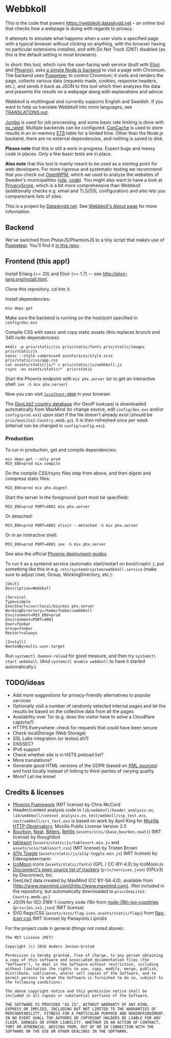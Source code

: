 # Webbkoll

This is the code that powers https://webbkoll.dataskydd.net – an
online tool that checks how a webpage is doing with regards to privacy.

It attempts to simulate what happens when a user visits a specified page
with a typical browser without clicking on anything, with the
browser having no particular extensions installed, and with Do Not Track
(DNT) disabled (as this is the default setting in most browsers).

In short: this tool, which runs the user-facing web service (built with
[Elixir](https://elixir-lang.org/) and [Phoenix](http://phoenixframework.org/)),
asks [a simple Node.js backend](https://github.com/andersju/webbkoll-backend)
to visit a page with Chromium. The backend uses
[Puppeteer](https://github.com/GoogleChrome/puppeteer) to control Chromium; it
visits and renders the page, collects various data (requests made, cookies,
response headers, etc.), and sends it back as JSON to this tool which
then analyzes the data and presents the results on a webpage along with
explanations and advice.

Webbkoll is multilingual and currently supports English and Swedish.
If you want to help us translate Webbkoll into more languages, see
[TRANSLATIONS.md](https://github.com/andersju/webbkoll/blob/master/TRANSLATIONS.md).

[Jumbo](https://github.com/mspanc/jumbo) is used for job processing, and
some basic rate limiting is done with [ex_rated](https://github.com/grempe/ex_rated).
Multiple backends can be configured. [ConCache](https://github.com/sasa1977/con_cache)
is used to store results in an in-memory [ETS](http://erlang.org/doc/man/ets.html) table
for a limited time. Other than the Node.js backend, there are no external dependencies,
and nothing is saved to disk.

**Please note** that this is still a work in progress. Expect bugs and
messy code in places. Only a few basic tests are in place.

**Also note** that this tool is mainly meant to be used as a _starting point_
for web developers. For more rigorous and systematic testing we
recommend that you check out [OpenWPM](https://github.com/citp/OpenWPM),
which we used to analyze the websites of Sweden's municipalities
([site](https://dataskydd.net/kommuner/), [code](https://github.com/andersju/municipality-privacy)).
You might also want to have a look at [PrivacyScore](https://privacyscore.org/),
which is a bit more comprehensive than Webbkoll (additionally checks e.g. email and TLS/SSL
configuration) and also lets you compare/rank lists of sites.

This is a project by [Dataskydd.net](https://dataskydd.net). See [Webbkoll's About page](https://webbkoll.dataskydd.net/en/about) for more information.

## Backend

We've switched from PhearJS/PhantomJS to a tiny script that makes use of [Puppeteer](https://github.com/GoogleChrome/puppeteer). You'll find it [in this repo](https://github.com/andersju/webbkoll-backend).

## Frontend (this app!)

Install Erlang (>= 20) and Elixir (>= 1.7) -- see http://elixir-lang.org/install.html.

Clone this repository, cd into it.

Install dependencies:

```
mix deps.get
```

Make sure the backend is running on the host/port specified in `config/dev.exs`

Compile CSS with sassc and copy static assets (this replaces brunch and 340 node dependencies):

```
mkdir -p priv/static/css priv/static/fonts priv/static/images priv/static/js
sassc --style compressed assets/scss/style.scss priv/static/css/app.css
cat assets/static/js/* > priv/static/js/webbkoll.js
rsync -av assets/static/*  priv/static
```

Start the Phoenix endpoint with `mix phx.server` (or to get an interactive shell: `iex -S mix phx.server`)

Now you can visit [`localhost:4000`](http://localhost:4000) in your browser.

The [GeoLite2 country database](https://dev.maxmind.com/geoip/geoip2/geolite2/) (for GeoIP lookups) is downloaded automatically from MaxMind (to change source, edit `config/dev.exs` and/or `config/prod.exs`) upon start if the file doesn't already exist (should be `priv/GeoLite2-Country.mmdb.gz`). It is then refreshed once per week (interval can be changed in `config/config.exs`).

### Production

To run in production, get and compile dependencies:

```
mix deps.get --only prod
MIX_ENV=prod mix compile
```

Do the compile CSS/rsync files step from above, and then digest and compress static files:

```
MIX_ENV=prod mix phx.digest
```

Start the server in the foreground (port must be specified):

```
MIX_ENV=prod PORT=4001 mix phx.server
```

Or detached:

```
MIX_ENV=prod PORT=4001 elixir --detached -S mix phx.server
```

Or in an interactive shell:

```
MIX_ENV=prod PORT=4001 iex -S mix phx.server
```

See also the official [Phoenix deployment guides](https://hexdocs.pm/phoenix/deployment.html).

To run it as a systemd service (automatic start/restart on boot/crash/..), put something like this in e.g. `/etc/systemd/system/webbkoll.service` (make sure to adjust User, Group, WorkingDirectory, etc.):

```
[Unit]
Description=Webbkoll

[Service]
Type=simple
ExecStart=/usr/local/bin/mix phx.server
WorkingDirectory=/home/foobar/webbkoll
Environment=MIX_ENV=prod
Environment=PORT=4001
User=foobar
Group=foobar
Restart=always

[Install]
WantedBy=multi-user.target
```

Run `systemctl daemon-reload` for good measure, and then try `systemctl start webbkoll`. (And `systemctl enable webbkoll` to have it started automatically.)

## TODO/ideas
  * Add more suggestions for privacy-friendly alternatives to popular services
  * Optionally visit a number of randomly selected internal pages and let the results be based on the collective data from all the pages
  * Availability over Tor (e.g. does the visitor have to solve a Cloudflare captcha?)
  * HTTPS Everywhere: check for requests that _could_ have been secure
  * Check localStorage (Web Storage)
  * SSL Labs integration (or testssl.sh?)
  * DNSSEC?
  * IPv6 support
  * Check whether site is in HSTS preload list?
  * More translations?
  * Generate good HTML versions of the GDPR (based on [XML sources](https://github.com/andersju/gdpr-xml)) and host locally instead of linking to third-parties of varying quality
  * More? Let me know!

## Credits & licenses
  * [Phoenix Framework](http://www.phoenixframework.org/) (MIT license) by Chris McCord
  * Header/content analysis code in `lib/webbkoll/header_analysis.ex`, `lib/webbkoll/content_analysis.ex`, `test/webkoll/csp_test.exs`, `test/webkoll/sri_test.exs` is based on work by April King for [Mozilla HTTP Observatory](https://github.com/mozilla/http-observatory), Mozilla Public License Version 2.0
  * [Bourbon](https://github.com/thoughtbot/bourbon), [Neat](https://github.com/thoughtbot/neat), [Bitters](https://github.com/thoughtbot/bitters), [Refills](https://github.com/thoughtbot/refills) (`assets/scss/{base,bourbon,neat}`) (MIT license) by thoughtbot
  * [tablesort](https://github.com/tristen/tablesort) (`assets/static/js/tablesort.min.js` and `assets/scss/tablesort.css`) (MIT license) by Tristen Brown
  * [A11y Toggle](https://github.com/edenspiekermann/a11y-toggle) (`assets/static/js/a11y-toggle.min.js`) (MIT license) by Edenspiekermann
  * [IcoMoon](https://icomoon.io/#icons-icomoon) icons (`assets/static/fonts`) (GPL / CC-BY-4.0) by IcoMoon.io
  * [Disconnect's open source list of trackers](https://github.com/disconnectme/disconnect-tracking-protection) (`priv/services.json`) (GPLv3) by Disconnect, Inc.
  * GeoLite2 data created by MaxMind (CC BY-SA 4.0), available from [http://www.maxmind.com](http://www.maxmind.com). (Not included in the repository, but automatically downloaded to `priv/GeoLite2-Country.mmdb.gz`.)
  * JSON for ISO 3166-1 country code i18n from [node-i18n-iso-countries](https://github.com/michaelwittig/node-i18n-iso-countries) (`priv/{en,sv}.json`) (MIT license)
  * SVG flags/CSS (`assets/scss/flag-icon`, `assets/static/flags`) from [flag-icon-css](https://github.com/lipis/flag-icon-css) (MIT license) by Panayiotis Lipiridis

For the project code in general (things not noted above):

    The MIT License (MIT)

    Copyright (c) 2016 Anders Jensen-Urstad

    Permission is hereby granted, free of charge, to any person obtaining a copy of this software and associated documentation files (the "Software"), to deal in the Software without restriction, including without limitation the rights to use, copy, modify, merge, publish, distribute, sublicense, and/or sell copies of the Software, and to permit persons to whom the Software is furnished to do so, subject to the following conditions:

    The above copyright notice and this permission notice shall be included in all copies or substantial portions of the Software.

    THE SOFTWARE IS PROVIDED "AS IS", WITHOUT WARRANTY OF ANY KIND, EXPRESS OR IMPLIED, INCLUDING BUT NOT LIMITED TO THE WARRANTIES OF MERCHANTABILITY, FITNESS FOR A PARTICULAR PURPOSE AND NONINFRINGEMENT. IN NO EVENT SHALL THE AUTHORS OR COPYRIGHT HOLDERS BE LIABLE FOR ANY CLAIM, DAMAGES OR OTHER LIABILITY, WHETHER IN AN ACTION OF CONTRACT, TORT OR OTHERWISE, ARISING FROM, OUT OF OR IN CONNECTION WITH THE SOFTWARE OR THE USE OR OTHER DEALINGS IN THE SOFTWARE.
